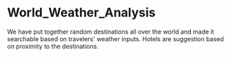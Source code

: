 # World_Weather_Analysis

We have put together random destinations all over the world and made it searchable based on travelers' weather inputs. Hotels are suggestion based on proximity to the destinations.